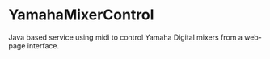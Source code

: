 # YamahaMixerControl
Java based service using midi to control Yamaha Digital mixers from a web-page interface.
